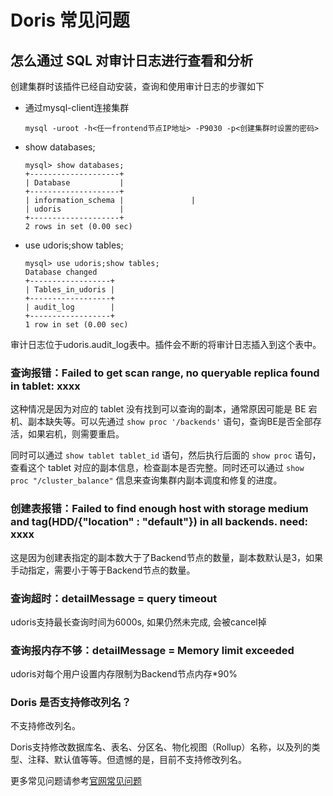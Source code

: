 # Doris 常见问题

## 怎么通过 SQL 对审计日志进行查看和分析

创建集群时该插件已经自动安装，查询和使用审计日志的步骤如下

- 通过mysql-client连接集群

  ```shell
  mysql -uroot -h<任一frontend节点IP地址> -P9030 -p<创建集群时设置的密码>
  ```

- show databases;

  ```shell
  mysql> show databases;
  +--------------------+
  | Database           |
  +--------------------+
  | information_schema |               |
  | udoris             |
  +--------------------+
  2 rows in set (0.00 sec)
  ```

- use udoris;show tables;

  ```shell
  mysql> use udoris;show tables;
  Database changed
  +------------------+
  | Tables_in_udoris |
  +------------------+
  | audit_log        |
  +------------------+
  1 row in set (0.00 sec)
  
  ```

审计日志位于udoris.audit_log表中。插件会不断的将审计日志插入到这个表中。

### 查询报错：Failed to get scan range, no queryable replica found in tablet: xxxx

这种情况是因为对应的 tablet 没有找到可以查询的副本，通常原因可能是 BE 宕机、副本缺失等。可以先通过 `show proc '/backends'` 语句，查询BE是否全部存活，如果宕机，则需要重启。

同时可以通过 `show tablet tablet_id` 语句，然后执行后面的 `show proc` 语句，查看这个 tablet 对应的副本信息，检查副本是否完整。同时还可以通过 `show proc "/cluster_balance"` 信息来查询集群内副本调度和修复的进度。

### 创建表报错：Failed to find enough host with storage medium and tag(HDD/{"location" : "default"}) in all backends. need: xxxx

这是因为创建表指定的副本数大于了Backend节点的数量，副本数默认是3，如果手动指定，需要小于等于Backend节点的数量。

### 查询超时：detailMessage = query timeout

udoris支持最长查询时间为6000s, 如果仍然未完成, 会被cancel掉

### 查询报内存不够：detailMessage = Memory limit exceeded

udoris对每个用户设置内存限制为Backend节点内存*90%

### Doris 是否支持修改列名？

不支持修改列名。

Doris支持修改数据库名、表名、分区名、物化视图（Rollup）名称，以及列的类型、注释、默认值等等。但遗憾的是，目前不支持修改列名。

更多常见问题请参考[官网常见问题](https://doris.apache.org/docs/faq/data-faq)
